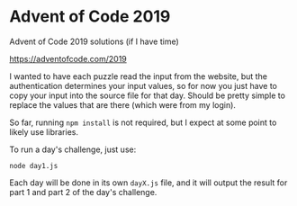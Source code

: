 # Advent of Code 2019
Advent of Code 2019 solutions (if I have time)

https://adventofcode.com/2019

I wanted to have each puzzle read the input from the website, but the authentication determines your input values, so for now you just have to copy your input into the source file for that day. Should be pretty simple to replace the values that are there (which were from my login).

So far, running `npm install` is not required, but I expect at some point to likely use libraries.

To run a day's challenge, just use:

```
node day1.js
```

Each day will be done in its own `dayX.js` file, and it will output the result for part 1 and part 2 of the day's challenge.